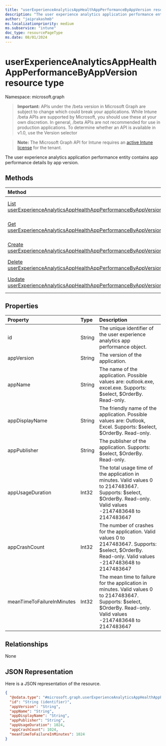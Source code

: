 ```yaml
---
title: "userExperienceAnalyticsAppHealthAppPerformanceByAppVersion resource type"
description: "The user experience analytics application performance entity contains app performance details by app version."
author: "jaiprakashmb"
ms.localizationpriority: medium
ms.subservice: "intune"
doc_type: resourcePageType
ms.date: 08/01/2024
---
```


# userExperienceAnalyticsAppHealthAppPerformanceByAppVersion resource type

Namespace: microsoft.graph

> **Important:** APIs under the /beta version in Microsoft Graph are subject to change which could break your applications. While Intune /beta APIs are supported by Microsoft, you should use these at your own discretion. In general, /beta APIs are not recommended for use in production applications. To determine whether an API is available in v1.0, use the Version selector

> **Note:** The Microsoft Graph API for Intune requires an [active Intune license](https://go.microsoft.com/fwlink/?linkid=839381) for the tenant.

The user experience analytics application performance entity contains app performance details by app version.

## Methods
|Method|Return Type|Description|
|:---|:---|:---|
|[List userExperienceAnalyticsAppHealthAppPerformanceByAppVersions](../api/intune-devices-userexperienceanalyticsapphealthappperformancebyappversion-list.md)|[userExperienceAnalyticsAppHealthAppPerformanceByAppVersion](../resources/intune-devices-userexperienceanalyticsapphealthappperformancebyappversion.md) collection|List properties and relationships of the [userExperienceAnalyticsAppHealthAppPerformanceByAppVersion](../resources/intune-devices-userexperienceanalyticsapphealthappperformancebyappversion.md) objects.|
|[Get userExperienceAnalyticsAppHealthAppPerformanceByAppVersion](../api/intune-devices-userexperienceanalyticsapphealthappperformancebyappversion-get.md)|[userExperienceAnalyticsAppHealthAppPerformanceByAppVersion](../resources/intune-devices-userexperienceanalyticsapphealthappperformancebyappversion.md)|Read properties and relationships of the [userExperienceAnalyticsAppHealthAppPerformanceByAppVersion](../resources/intune-devices-userexperienceanalyticsapphealthappperformancebyappversion.md) object.|
|[Create userExperienceAnalyticsAppHealthAppPerformanceByAppVersion](../api/intune-devices-userexperienceanalyticsapphealthappperformancebyappversion-create.md)|[userExperienceAnalyticsAppHealthAppPerformanceByAppVersion](../resources/intune-devices-userexperienceanalyticsapphealthappperformancebyappversion.md)|Create a new [userExperienceAnalyticsAppHealthAppPerformanceByAppVersion](../resources/intune-devices-userexperienceanalyticsapphealthappperformancebyappversion.md) object.|
|[Delete userExperienceAnalyticsAppHealthAppPerformanceByAppVersion](../api/intune-devices-userexperienceanalyticsapphealthappperformancebyappversion-delete.md)|None|Deletes a [userExperienceAnalyticsAppHealthAppPerformanceByAppVersion](../resources/intune-devices-userexperienceanalyticsapphealthappperformancebyappversion.md).|
|[Update userExperienceAnalyticsAppHealthAppPerformanceByAppVersion](../api/intune-devices-userexperienceanalyticsapphealthappperformancebyappversion-update.md)|[userExperienceAnalyticsAppHealthAppPerformanceByAppVersion](../resources/intune-devices-userexperienceanalyticsapphealthappperformancebyappversion.md)|Update the properties of a [userExperienceAnalyticsAppHealthAppPerformanceByAppVersion](../resources/intune-devices-userexperienceanalyticsapphealthappperformancebyappversion.md) object.|

## Properties
|Property|Type|Description|
|:---|:---|:---|
|id|String|The unique identifier of the user experience analytics app performance object.|
|appVersion|String|The version of the application.|
|appName|String|The name of the application. Possible values are: outlook.exe, excel.exe. Supports: $select, $OrderBy. Read-only.|
|appDisplayName|String|The friendly name of the application. Possible values are: Outlook, Excel. Supports: $select, $OrderBy. Read-only.|
|appPublisher|String|The publisher of the application. Supports: $select, $OrderBy. Read-only.|
|appUsageDuration|Int32|The total usage time of the application in minutes. Valid values 0 to 2147483647. Supports: $select, $OrderBy. Read-only. Valid values -2147483648 to 2147483647|
|appCrashCount|Int32|The number of crashes for the application. Valid values 0 to 2147483647. Supports: $select, $OrderBy. Read-only. Valid values -2147483648 to 2147483647|
|meanTimeToFailureInMinutes|Int32|The mean time to failure for the application in minutes. Valid values 0 to 2147483647. Supports: $select, $OrderBy. Read-only. Valid values -2147483648 to 2147483647|

## Relationships
None

## JSON Representation
Here is a JSON representation of the resource.
<!-- {
  "blockType": "resource",
  "keyProperty": "id",
  "@odata.type": "microsoft.graph.userExperienceAnalyticsAppHealthAppPerformanceByAppVersion"
}
-->
``` json
{
  "@odata.type": "#microsoft.graph.userExperienceAnalyticsAppHealthAppPerformanceByAppVersion",
  "id": "String (identifier)",
  "appVersion": "String",
  "appName": "String",
  "appDisplayName": "String",
  "appPublisher": "String",
  "appUsageDuration": 1024,
  "appCrashCount": 1024,
  "meanTimeToFailureInMinutes": 1024
}
```